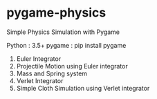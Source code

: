 # pygame-physics
Simple Physics Simulation with Pygame

Python : 3.5+
pygame : pip install pygame


1. Euler Integrator 
2. Projectile Motion using Euler integrator
3. Mass and Spring system 
4. Verlet Integrator
5. Simple Cloth Simulation using Verlet integrator
